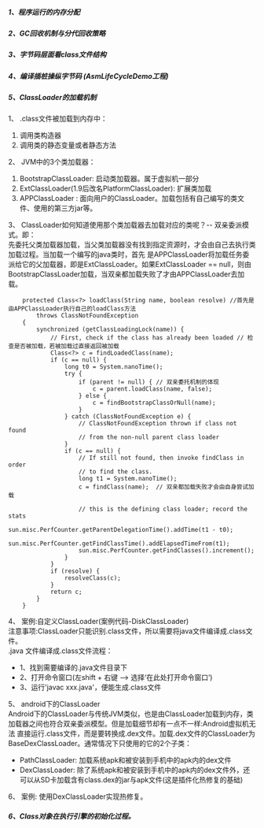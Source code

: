
##### 1、程序运行的内存分配

##### 2、GC回收机制与分代回收策略

##### 3、字节码层面看class文件结构

##### 4、编译插桩操纵字节码 (AsmLifeCycleDemo工程)

##### 5、ClassLoader的加载机制
1、 .class文件被加载到内存中：  
1. 调用类构造器
2. 调用类的静态变量或者静态方法  

2、 JVM中的3个类加载器：
1. BootstrapClassLoader: 启动类加载器。属于虚拟机一部分
2. ExtClassLoader(1.9后改名PlatformClassLoader): 扩展类加载
3. APPClassLoader : 面向用户的ClassLoader。加载包括有自己编写的类文件、使用的第三方jar等。

3、 ClassLoader如何知道使用那个类加载器去加载对应的类呢？-- 双亲委派模式。即：   
先委托父类加载器加载，当父类加载器没有找到指定资源时，才会由自己去执行类加载过程。当加载一个编写的java类时，首先
是APPClassLoader将加载任务委派给它的父加载器，即是ExtClassLoader。如果ExtClassLoader == null，则由
BootstrapClassLoader加载，当双亲都加载失败了才由APPClassLoader去加载。
```
    protected Class<?> loadClass(String name, boolean resolve) //首先是由APPClassLoader执行自己的loadClass方法
        throws ClassNotFoundException
    {
        synchronized (getClassLoadingLock(name)) {
            // First, check if the class has already been loaded // 检查是否被加载，若被加载过直接返回被加载
            Class<?> c = findLoadedClass(name);
            if (c == null) {
                long t0 = System.nanoTime();
                try {
                    if (parent != null) { // 双亲委托机制的体现 
                        c = parent.loadClass(name, false);
                    } else {
                        c = findBootstrapClassOrNull(name);
                    }
                } catch (ClassNotFoundException e) {
                    // ClassNotFoundException thrown if class not found
                    // from the non-null parent class loader
                }
                if (c == null) {
                    // If still not found, then invoke findClass in order
                    // to find the class.
                    long t1 = System.nanoTime();
                    c = findClass(name);  // 双亲都加载失败才会由自身尝试加载
                    
                    // this is the defining class loader; record the stats
                    sun.misc.PerfCounter.getParentDelegationTime().addTime(t1 - t0);
                    sun.misc.PerfCounter.getFindClassTime().addElapsedTimeFrom(t1);
                    sun.misc.PerfCounter.getFindClasses().increment();
                }
            }
            if (resolve) {
                resolveClass(c);
            }
            return c;
        }
    }
```
4、 案例:自定义ClassLoader(案例代码-DiskClassLoader)    
注意事项:ClassLoader只能识别.class文件，所以需要将java文件编译成.class文件。   
 .java 文件编译成.class文件流程：
 * 1、找到需要编译的.java文件目录下
 * 2、打开命令窗口(左shift + 右键 --> 选择‘在此处打开命令窗口’)
 * 3、运行'javac xxx.java'，便能生成.class文件


5、 android下的ClassLoader    
Android下的ClassLoader与传统JVM类似，也是由ClassLoader加载到内存，类加载器之间也符合双亲委派模型。但是加载细节却有一点不一样:Android虚拟机无法
直接运行.class文件，而是要转换成.dex文件。加载.dex文件的ClassLoader为BaseDexClassLoader。通常情况下只使用的它的2个子类：
* PathClassLoader: 加载系统apk和被安装到手机中的apk内的dex文件
* DexClassLoader: 除了系统apk和被安装到手机中的apk内的dex文件外，还可以从SD卡加载含有class.dex的jar与apk文件(这是插件化热修复的基础)

6、 案例: 使用DexClassLoader实现热修复。


##### 6、Class对象在执行引擎的初始化过程。
